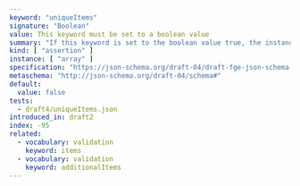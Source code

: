 ```yaml
---
keyword: "uniqueItems"
signature: "Boolean"
value: This keyword must be set to a boolean value
summary: "If this keyword is set to the boolean value true, the instance validates successfully if all of its elements are unique."
kind: [ "assertion" ]
instance: [ "array" ]
specification: "https://json-schema.org/draft-04/draft-fge-json-schema-validation-00#rfc.section.5.3.4"
metaschema: "http://json-schema.org/draft-04/schema#"
default:
  value: false
tests:
  - draft4/uniqueItems.json
introduced_in: draft2
index: -95
related:
  - vocabulary: validation
    keyword: items
  - vocabulary: validation
    keyword: additionalItems
---
```

